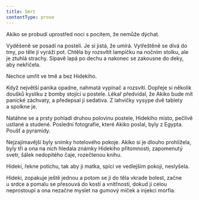 ```yaml
---
title: Smrt
contentType: prose
---
```


<section>

Akiko se probudí uprostřed noci s pocitem, že nemůže dýchat.

Vyděšeně se posadí na posteli. Je si jistá, že umírá. Vytřeštěně se dívá do tmy, po těle jí vyráží pot. Chtěla by rozsvítit lampičku na nočním stolku, ale je ztuhlá strachy. Sípavě lapá po dechu a nakonec se zakousne do deky, aby nekřičela.

Nechce umřít ve tmě a bez Hidekiho.

Když největší panika opadne, nahmatá vypínač a rozsvítí. Dopřeje si několik doušků kyslíku z bomby stojící u postele. Lékař předvídal, že Akiko bude mít panické záchvaty, a předepsal jí sedativa. Z lahvičky vysype dvě tablety a spolkne je.

Natáhne se a prsty pohladí druhou polovinu postele, Hidekiho místo, pečlivě ustlané a studené. Poslední fotografie, které Akiko poslal, byly z Egypta. Poušť a pyramidy.

Nejzajímavější byly snímky hotelového pokoje. Akiko si je dlouho prohlížela, byly tři a ona na nich hledala známky Hidekiho přítomnosti, zapomenutý svetr, šálek nedopitého čaje, rozečtenou knihu.

Hideki, řekne potichu, tak aby ji matka, spící ve vedlejším pokoji, neslyšela.

Hideki, zopakuje ještě jednou a potom se jí do těla vkrade bolest, začne u srdce a pomalu se přesouvá do kostí a vnitřností, dokud ji celou neprostoupí a ona nezačne myslet na gumový míček a injekci morfia.

</section>
